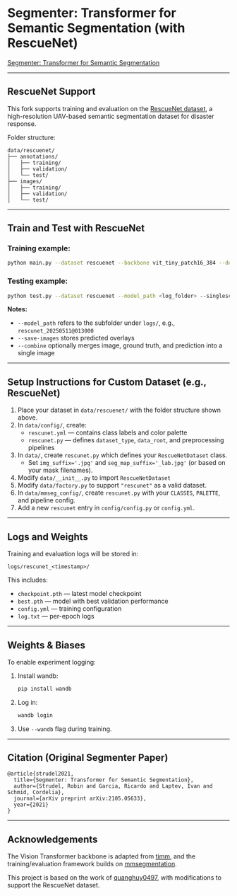 # Segmenter: Transformer for Semantic Segmentation (with RescueNet)

[Segmenter: Transformer for Semantic Segmentation](https://arxiv.org/abs/2105.05633)

---

## RescueNet Support

This fork supports training and evaluation on the [RescueNet dataset](https://www.nature.com/articles/s41597-023-02799-4), a high-resolution UAV-based semantic segmentation dataset for disaster response.

Folder structure:
```
data/rescuenet/
├── annotations/
│   ├── training/
│   ├── validation/
│   └── test/
├── images/
│   ├── training/
│   ├── validation/
│   └── test/
```

---

## Train and Test with RescueNet

### Training example:
```bash
python main.py --dataset rescuenet --backbone vit_tiny_patch16_384 --decoder mask_transformer --singlescale --save-images --wandb
```

### Testing example:
```bash
python test.py --dataset rescuenet --model_path <log_folder> --singlescale --save-images --combine
```

**Notes:**
- `--model_path` refers to the subfolder under `logs/`, e.g., `rescunet_20250511@013000`
- `--save-images` stores predicted overlays
- `--combine` optionally merges image, ground truth, and prediction into a single image

---

## Setup Instructions for Custom Dataset (e.g., RescueNet)

1. Place your dataset in `data/rescuenet/` with the folder structure shown above.
2. In `data/config/`, create:
   - `rescunet.yml` — contains class labels and color palette
   - `rescunet.py` — defines `dataset_type`, `data_root`, and preprocessing pipelines
3. In `data/`, create `rescunet.py` which defines your `RescueNetDataset` class.
   - Set `img_suffix='.jpg'` and `seg_map_suffix='_lab.jpg'` (or based on your mask filenames).
4. Modify `data/__init__.py` to import `RescueNetDataset`
5. Modify `data/factory.py` to support `"rescunet"` as a valid dataset.
6. In `data/mmseg_config/`, create `rescunet.py` with your `CLASSES`, `PALETTE`, and pipeline config.
7. Add a new `rescunet` entry in `config/config.py` or `config.yml`.

---

## Logs and Weights

Training and evaluation logs will be stored in:

```
logs/rescunet_<timestamp>/
```

This includes:
- `checkpoint.pth` — latest model checkpoint
- `best.pth` — model with best validation performance
- `config.yml` — training configuration
- `log.txt` — per-epoch logs

---

## Weights & Biases

To enable experiment logging:
1. Install wandb:
   ```bash
   pip install wandb
   ```
2. Log in:
   ```bash
   wandb login
   ```
3. Use `--wandb` flag during training.

---

## Citation (Original Segmenter Paper)
```
@article{strudel2021,
  title={Segmenter: Transformer for Semantic Segmentation},
  author={Strudel, Robin and Garcia, Ricardo and Laptev, Ivan and Schmid, Cordelia},
  journal={arXiv preprint arXiv:2105.05633},
  year={2021}
}
```

---

## Acknowledgements

The Vision Transformer backbone is adapted from [timm](https://github.com/rwightman/pytorch-image-models), and the training/evaluation framework builds on [mmsegmentation](https://github.com/open-mmlab/mmsegmentation).

This project is based on the work of [quanghuy0497](https://github.com/quanghuy0497), with modifications to support the RescueNet dataset.
